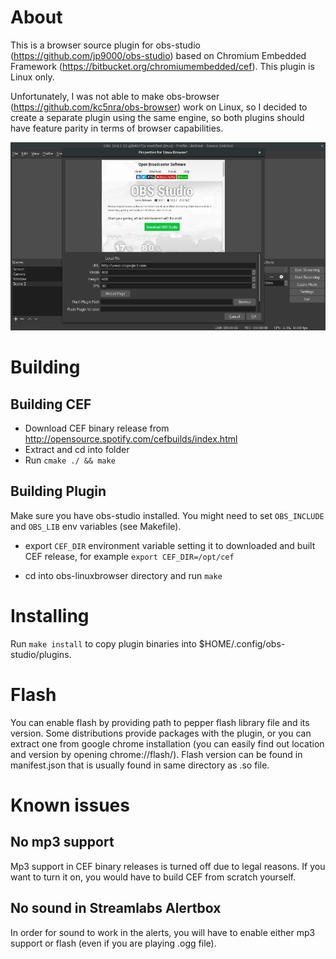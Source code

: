 # About

This is a browser source plugin for obs-studio (https://github.com/jp9000/obs-studio) based
on Chromium Embedded Framework (https://bitbucket.org/chromiumembedded/cef). This plugin is Linux only.

Unfortunately, I was not able to make obs-browser (https://github.com/kc5nra/obs-browser) work on Linux,
so I decided to create a separate plugin using the same engine, so both plugins should have feature parity in
terms of browser capabilities.

![Browser window](img/obs-linuxbrowser.png)

# Building

## Building CEF

* Download CEF binary release from http://opensource.spotify.com/cefbuilds/index.html
* Extract and cd into folder
* Run `cmake ./ && make`

## Building Plugin

Make sure you have obs-studio installed. You might need to set `OBS_INCLUDE` and `OBS_LIB`
env variables (see Makefile).

* export `CEF_DIR` environment variable setting it to downloaded and built CEF release, for example
`export CEF_DIR=/opt/cef`

* cd into obs-linuxbrowser directory and run `make`

# Installing

Run `make install` to copy plugin binaries into $HOME/.config/obs-studio/plugins.

# Flash

You can enable flash by providing path to pepper flash library file and its version.
Some distributions provide packages with the plugin, or you can extract one from google chrome installation (you can easily find out location and version by opening chrome://flash/).
Flash version can be found in manifest.json that is usually found in same directory as .so file.

# Known issues

## No mp3 support

Mp3 support in CEF binary releases is turned off due to legal reasons. If you want to turn it on, you would
have to build CEF from scratch yourself.

## No sound in Streamlabs Alertbox

In order for sound to work in the alerts, you will have to enable either mp3 support or flash (even if you are
playing .ogg file).
